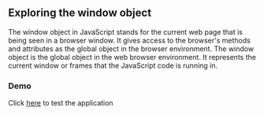 ## Exploring the window object
The window object in JavaScript stands for the current web page that is being seen in a browser window. It gives access to the browser's methods and attributes as the global object in the browser environment. The window object is the global object in the web browser environment. It represents the current window or frames that the JavaScript code is running in.

### Demo
Click [here](https://) to test the application


